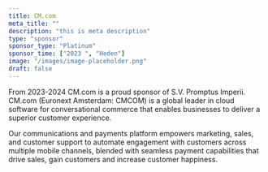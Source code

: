 ```yaml
---
title: CM.com
meta_title: ""
description: "this is meta description"
type: "sponsor"
sponsor_type: "Platinum"
sponsor_time: ["2023 ", "Heden"]
image: "/images/image-placeholder.png"
draft: false
---
```


From 2023-2024 CM.com is a proud sponsor of S.V. Promptus Imperii. CM.com (Euronext Amsterdam: CMCOM) is a global leader in cloud software for conversational commerce that enables businesses to deliver a superior customer experience.

Our communications and payments platform empowers marketing, sales, and customer support to automate engagement with customers across multiple mobile channels, blended with seamless payment capabilities that drive sales, gain customers and increase customer happiness.